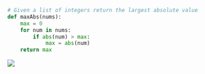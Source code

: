 ```.py
# Given a list of integers return the largest absolute value
def maxAbs(nums):
    max = 0
    for num in nums:
        if abs(num) > max:
            max = abs(num)
    return max
```

![](https://i.imgur.com/XC7nDYk.png)
